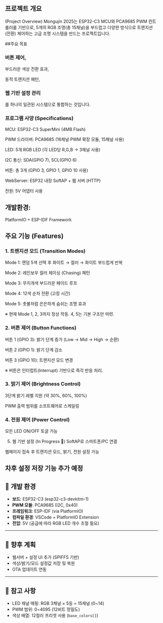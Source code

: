 ## 프로젝트 개요 

(Project Overview)
Mongujin 2025는
ESP32-C3 MCU와 PCA9685 PWM 컨트롤러를 기반으로,
5개의 RGB 조명(총 15채널)을 부드럽고 다양한 방식으로 트랜지션(전환) 제어하는
고급 조명 시스템을 만드는 프로젝트입니다.

##주요 목표

### 버튼 제어,

부드러운 색상 전환 효과,

동적 트랜지션 패턴,

### 웹 기반 설정 관리
를 하나의 일관된 시스템으로 통합하는 것입니다.

### 프로그램 사양 (Specifications)
MCU: ESP32-C3 SuperMini (4MB Flash)

PWM 드라이버: PCA9685 (16채널 PWM 확장 모듈, 15채널 사용)

LED: 5개 RGB LED (각 LED당 R,G,B → 3채널 사용)

I2C 통신: SDA(GPIO 7), SCL(GPIO 6)

버튼: 총 3개 (GPIO 3, GPIO 1, GPIO 10 사용)

WebServer: ESP32 내장 SoftAP + 웹 서버 (HTTP)

전원: 5V 어댑터 사용

## 개발환경: 
PlatformIO + ESP-IDF Framework

## 주요 기능 (Features)
### 1. 트랜지션 모드 (Transition Modes)
Mode 1: 랜덤 5색 선택 후 화이트 → 컬러 → 화이트 부드럽게 반복

Mode 2: 레인보우 컬러 체이싱 (Chasing) 패턴

Mode 3: 무지개색 부드러운 페이드 루프

Mode 4: 12색 순차 전환 (고정 시간)

Mode 5: 촛불처럼 은은하게 숨쉬는 조명 효과

※ 현재 Mode 1, 2, 3까지 정상 작동. 4, 5는 기본 구조만 마련.
### 2. 버튼 제어 (Button Functions)
버튼 1 (GPIO 3): 밝기 단계 증가 (Low → Mid → High → 순환)

버튼 2 (GPIO 1): 밝기 단계 감소

버튼 3 (GPIO 10): 트랜지션 모드 변경

※ 버튼은 인터럽트(Interrupt) 기반으로 즉각 반응 처리.

### 3. 밝기 제어 (Brightness Control)
3단계 밝기 레벨 지원 (약 30%, 60%, 100%)

PWM 출력 범위를 소프트웨어로 스케일링

### 4. 전원 제어 (Power Control)
모든 LED ON/OFF 토글 가능

5. 웹 기반 설정 (In Progress 🚧)
SoftAP로 스마트폰/PC 연결

웹페이지 접속 후 트랜지션 모드, 밝기, 전원 설정 가능

차후 설정 저장 기능 추가 예정
  - 
## 📌 개발 환경

- **보드**: ESP32-C3 (esp32-c3-devkitm-1)
- **PWM 모듈**: PCA9685 (I2C, 0x40)
- **프레임워크**: ESP-IDF (via PlatformIO)
- **컴파일 환경**: VSCode + PlatformIO Extension
- **전압**: 5V (공급에 따라 RGB LED 개수 조절 필요)

---

## 🔮 향후 계획

- 웹서버 + 설정 UI 추가 (SPIFFS 기반)
- 색상/밝기/모드 설정값 저장 및 복원
- OTA 업데이트 연동

---

## 📌 참고 사항

- LED 채널 매핑: RGB 3채널 × 5등 = 15채널 (0~14)
- PWM 범위: 0~4095 (12비트 정밀도)
- 색상 배열: 12컬러 프리셋 사용 (`base_colors[]`)

